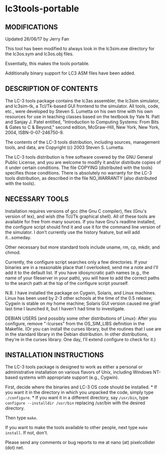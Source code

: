 # lc3tools-portable

## MODIFICATIONS

Updated 26/06/17 by Jerry Fan

This tool has been modified to always look in the lc3sim.exe directory for 
the lc3os.sym and lc3os.obj files.

Essentially, this makes the tools portable.

Additionally binary support for LC3 ASM files have been added.

##  DESCRIPTION OF CONTENTS

The LC-3 tools package contains the lc3as assembler, the lc3sim simulator,
and lc3sim-tk, a Tcl/Tk-based GUI frontend to the simulator.  All tools,
code, etc., were developed by Steven S. Lumetta on his own time with his
own resources for use in teaching classes based on the textbook by 
Yale N. Patt and Sanjay J. Patel entitled, "Introduction to Computing
Systems: From Bits & Gates to C & Beyond," second edition, McGraw-Hill,
New York, New York, 2004, ISBN-0-07-246750-9.

The contents of the LC-3 tools distribution, including sources, management
tools, and data, are Copyright (c) 2003 Steven S. Lumetta.

The LC-3 tools distribution is free software covered by the GNU General 
Public License, and you are welcome to modify it and/or distribute copies 
of it under certain conditions.  The file COPYING (distributed with the
tools) specifies those conditions.  There is absolutely no warranty for 
the LC-3 tools distribution, as described in the file NO_WARRANTY (also
distributed with the tools).

## NECESSARY TOOLS

Installation requires versions of gcc (the Gnu C compiler),
flex (Gnu's version of lex), and wish (the Tcl/Tk graphical shell).
All of these tools are available for free from many sources.
If you have Gnu's readline installed, the configure script should
find it and use it for the command line version of the simulator.
I don't currently use the history feature, but will add it...someday.

Other necessary but more standard tools include uname, rm, cp, mkdir, 
and chmod.

Currently, the configure script searches only a few directories.
If your binaries are in a reasonable place that I overlooked, send
me a note and I'll add it to the default list.  If you have 
idiosyncratic path names (e.g., the name of your fileserver in your
path), you will have to add the correct paths to the search path at 
the top of the configure script yourself.

N.B.  I have installed the package on Cygwin, Solaris, and Linux
machines.  Linux has been used by 2-3 other schools at the time of
the 0.5 release; Cygwin is stable on my home machine; Solaris GUI
version caused me grief last time I launched it, but I haven't
had time to investigate.

DEBIAN USERS (and possibly some other distributions of Linux):
After you configure, remove "-lcurses" from the OS\_SIM\_LIBS
definition in the Makefile.  (Or you can install the curses library,
but the routines that I use are in the standard library in the
Debian distribution.  In other distributions, they're in the
curses library.  One day, I'll extend configure to check for it.)


## INSTALLATION INSTRUCTIONS

The LC-3 tools package is designed to work as either a personal or 
administrative installation on various flavors of Unix, including
Windows NT-based systems with appropriate support (e.g., Cygwin).

First, decide where the binaries and LC-3 OS code should be installed.
    * If you want it in the directory in which you unpacked the code,
      simply type ```./configure```.
    * If you want it in a different directory, say ```/usr/bin```, type
      ```configure --installdir /usr/bin```
      replacing /usr/bin with the desired directory.

Then type ```make```.

If you want to make the tools available to other people, next type
```make install```.  If not, don't.

Please send any comments or bug reports to me at nano (at) pixelcollider (dot) net.

